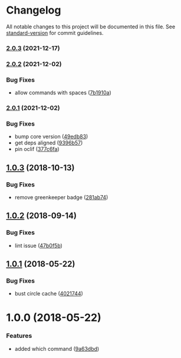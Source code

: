 # Changelog

All notable changes to this project will be documented in this file. See [standard-version](https://github.com/conventional-changelog/standard-version) for commit guidelines.

### [2.0.3](https://github.com/oclif/plugin-which/compare/v2.0.2...v2.0.3) (2021-12-17)

### [2.0.2](https://github.com/oclif/plugin-which/compare/v2.0.1...v2.0.2) (2021-12-02)


### Bug Fixes

* allow commands with spaces ([7b1910a](https://github.com/oclif/plugin-which/commit/7b1910aa314cb98dd7d0ae44e195eccd94d25669))

### [2.0.1](https://github.com/oclif/plugin-which/compare/v2.0.0...v2.0.1) (2021-12-02)


### Bug Fixes

* bump core version ([49edb83](https://github.com/oclif/plugin-which/commit/49edb83b744e2de27fc0a0ed16447b75368c4086))
* get deps aligned ([9396b57](https://github.com/oclif/plugin-which/commit/9396b5768f946286c97d9239120bd5fb58defdbf))
* pin oclif ([377c6fa](https://github.com/oclif/plugin-which/commit/377c6fa2d3a175cd8ffa52552bb266c2ef7ebf85))

## [1.0.3](https://github.com/oclif/plugin-which/compare/v1.0.2...v1.0.3) (2018-10-13)


### Bug Fixes

* remove greenkeeper badge ([281ab74](https://github.com/oclif/plugin-which/commit/281ab74))

## [1.0.2](https://github.com/oclif/plugin-which/compare/v1.0.1...v1.0.2) (2018-09-14)


### Bug Fixes

* lint issue ([47b0f5b](https://github.com/oclif/plugin-which/commit/47b0f5b))

<a name="1.0.1"></a>
## [1.0.1](https://github.com/oclif/plugin-which/compare/v1.0.0...v1.0.1) (2018-05-22)


### Bug Fixes

* bust circle cache ([4021744](https://github.com/oclif/plugin-which/commit/4021744))

<a name="1.0.0"></a>
# 1.0.0 (2018-05-22)


### Features

* added which command ([9a63dbd](https://github.com/oclif/plugin-which/commit/9a63dbd))
